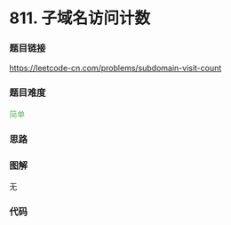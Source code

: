 # 811. 子域名访问计数

### 题目链接

https://leetcode-cn.com/problems/subdomain-visit-count

### 题目难度

<font color=#5CB85C>简单</font>

### 思路



### 图解

无

### 代码

```python
```